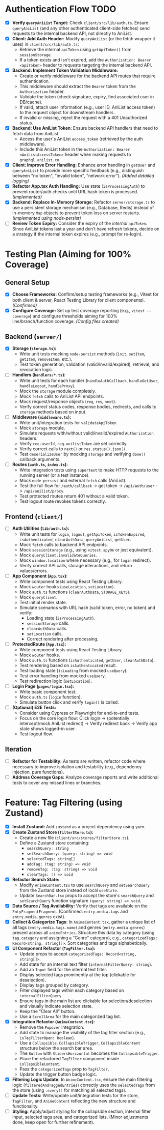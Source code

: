 # Authentication Flow TODO

- [x] **Verify `queryAniList` Target:** Check `client/src/lib/auth.ts`. Ensure `queryAniList` (and any other authenticated client-side fetches) send requests to the internal backend API, not directly to AniList.
- [x] **Client: Add Auth Header:** Modify `queryAniList` (or the fetch wrapper it uses) in `client/src/lib/auth.ts`:
    - Retrieve the internal `apiToken` using `getApiToken()` from `sessionStorage`.
    - If a token exists and isn't expired, add the `Authorization: Bearer <apiToken>` header to requests targeting the internal backend API.
- [x] **Backend: Implement Token Validation Middleware:**
    - Create or verify middleware for the backend API routes that require authentication.
    - This middleware should extract the `Bearer` token from the `Authorization` header.
    - Validate the token (check signature, expiry, find associated user in DB/cache).
    - If valid, attach user information (e.g., user ID, AniList access token) to the request object for downstream handlers.
    - If invalid or missing, reject the request with a 401 Unauthorized status.
- [x] **Backend: Use AniList Token:** Ensure backend API handlers that need to fetch data from AniList:
    - Access the user's AniList `access_token` (retrieved by the auth middleware).
    - Include this AniList token in the `Authorization: Bearer <AniListAccessToken>` header when making requests to `graphql.anilist.co`.
- [x] **Client: Improve Error Handling:** Enhance error handling in `getUser` and `queryAniList` to provide more specific feedback (e.g., distinguish between "no token", "invalid token", "network error"). *(Added detailed logging)*
- [x] **Refactor App.tsx Auth Handling:** Use state (`isProcessingAuth`) to prevent router/auth checks until URL hash token is processed. *(Implemented)*
- [x] **Backend: Replace In-Memory Storage:** Refactor `server/storage.ts` to use a persistent storage mechanism (e.g., Database, Redis) instead of in-memory `Map` objects to prevent token loss on server restarts. *(Implemented using node-persist)*
- [ ] **Review Token Expiry:** Consider the expiry of the *internal* `apiToken`. Since AniList tokens last a year and don't have refresh tokens, decide on a strategy if the internal token expires (e.g., prompt for re-login).

# Testing Plan (Aiming for 100% Coverage)

## General Setup
- [x] **Choose Frameworks:** Confirm/setup testing frameworks (e.g., Vitest for both client & server, React Testing Library for client components). *(Confirmed)*
- [x] **Configure Coverage:** Set up test coverage reporting (e.g., `vitest --coverage`) and configure thresholds aiming for 100% line/branch/function coverage. *(Config files created)*

## Backend (`server/`)
- [x] **Storage (`storage.ts`):**
    - Write unit tests mocking `node-persist` methods (`init`, `setItem`, `getItem`, `removeItem`, etc.).
    - Test token generation, validation (valid/invalid/expired), retrieval, and revocation logic.
- [ ] **Handlers (`handlers/*.ts`):**
    - Write unit tests for each handler (`handleAuthCallback`, `handleGetUser`, `handleLogout`, `handleProxy`).
    - Mock the `storage` module completely.
    - Mock `fetch` calls to AniList API endpoints.
    - Mock request/response objects (`req`, `res`, `next`).
    - Verify correct status codes, response bodies, redirects, and calls to `storage` methods based on input.
- [ ] **Middleware (`middleware.ts`):**
    - Write unit/integration tests for `validateApiToken`.
    - Mock `storage` module.
    - Simulate requests with/without valid/invalid/expired `Authorization` headers.
    - Verify `req.userId`, `req.anilistToken` are set correctly.
    - Verify correct calls to `next()` or `res.status().json()`.
    - Test `deserializeUser` by mocking `storage` and verifying `done()` callback arguments.
- [ ] **Routes (`auth.ts`, `index.ts`):**
    - Write integration tests using `supertest` to make HTTP requests to the running server (or a test instance).
    - Mock `node-persist` and external `fetch` calls (AniList).
    - Test the full flow for `/auth/callback` -> get token -> `/api/auth/user` -> `/api/anilist/proxy`.
    - Test protected routes return 401 without a valid token.
    - Test logout route revokes tokens correctly.

## Frontend (`client/`)
- [ ] **Auth Utilities (`lib/auth.ts`):**
    - Write unit tests for `login`, `logout`, `getApiToken`, `isTokenExpired`, `isAuthenticated`, `clearAuthData`, `queryAniList`, `getUser`.
    - Mock `fetch` calls to backend API endpoints.
    - Mock `sessionStorage` (e.g., using `vitest.spyOn` or jest equivalent).
    - Mock `queryClient.invalidateQueries`.
    - Mock `window.location` where necessary (e.g., for `login` redirect).
    - Verify correct API calls, storage interactions, and return values/errors.
- [ ] **App Component (`App.tsx`):**
    - Write component tests using React Testing Library.
    - Mock `wouter` hooks (`useLocation`, `setLocation`).
    - Mock `auth.ts` functions (`clearAuthData`, `STORAGE_KEYS`).
    - Mock `queryClient`. 
    - Test initial render state.
    - Simulate scenarios with URL hash (valid token, error, no token) and verify: 
        - Loading state (`isProcessingAuth`).
        - `sessionStorage` calls.
        - `clearAuthData` calls.
        - `setLocation` calls.
        - Correct rendering after processing.
- [ ] **ProtectedRoute (`App.tsx`):**
    - Write component tests using React Testing Library.
    - Mock `wouter` hooks.
    - Mock `auth.ts` functions (`isAuthenticated`, `getUser`, `clearAuthData`).
    - Test rendering based on `isAuthenticated` result.
    - Test loading state (`isLoading` from mocked `useQuery`).
    - Test error handling from mocked `useQuery`.
    - Test redirection logic (`setLocation`).
- [ ] **Login Page (`pages/login.tsx`):**
    - Write basic component test.
    - Mock `auth.ts` (`login` function).
    - Simulate button click and verify `login()` is called.
- [ ] **(Optional) E2E Tests:**
    - Consider using Cypress or Playwright for end-to-end tests.
    - Focus on the core login flow: Click login -> (potentially intercept/mock AniList redirect) -> Verify redirect back -> Verify app state shows logged-in user.
    - Test logout flow.

## Iteration
- [ ] **Refactor for Testability:** As tests are written, refactor code where necessary to improve isolation and testability (e.g., dependency injection, pure functions).
- [ ] **Address Coverage Gaps:** Analyze coverage reports and write additional tests to cover any missed lines or branches.

# Feature: Tag Filtering (using Zustand)

- [x] **Install Zustand:** Add `zustand` as a project dependency using `yarn`.
- [x] **Create Zustand Store (`filterStore.ts`):**
    - Create a new file (`client/src/stores/filterStore.ts`).
    - Define a Zustand store containing:
        - `searchQuery: string`
        - `setSearchQuery: (query: string) => void`
        - `selectedTags: string[]`
        - `addTag: (tag: string) => void`
        - `removeTag: (tag: string) => void`
        - `clearTags: () => void`
- [x] **Refactor Search State:**
    - Modify `AnimeContent.tsx` to use `searchQuery` and `setSearchQuery` from the Zustand store instead of local `useState`.
    - Update `SearchBar.tsx` props to accept the store's `searchQuery` and `setSearchQuery` function signature `(query: string) => void`.
- [x] **Data Source / Tag Availability:** Verify that tags are available on the `EntyFragmentFragment`. (Confirmed: `entry.media.tags` and `entry.media.genres` exist).
- [x] **Collect & Categorize Tags:** In `AnimeContent.tsx`, gather a unique list of all tags (`entry.media.tags.name`) and genres (`entry.media.genres`) present across all `animeEntries`. Structure this data by category (using `tag.category` and assigning a "Genre" category), e.g., `categorizedTags: Record<string, string[]>`. Sort categories and tags alphabetically.
- [x] **UI Component Refactor (`TagFilter.tsx`):**
    - Update props to accept `categorizedTags: Record<string, string[]>`. 
    - Add state for an internal text filter (`internalFilterQuery: string`).
    - Add an `Input` field for the internal text filter.
    - Display selected tags prominently at the top (clickable for deselection).
    - Display tags grouped by category.
    - Filter displayed tags within each category based on `internalFilterQuery`.
    - Ensure tags in the main list are clickable for selection/deselection and visually indicate selection state.
    - Keep the "Clear All" button.
    - Use a `ScrollArea` for the main categorized tag list.
- [x] **Integration Refactor (`AnimeContent.tsx`):**
    - Remove the `Popover` integration.
    - Add state to manage the visibility of the tag filter section (e.g., `isTagFilterOpen: boolean`).
    - Use a `Collapsible`, `CollapsibleTrigger`, `CollapsibleContent` structure below the search bar area.
    - The `Button` with `SlidersHorizontal` becomes the `CollapsibleTrigger`.
    - Place the refactored `TagFilter` component inside `CollapsibleContent`.
    - Pass the `categorizedTags` prop to `TagFilter`.
    - Update the trigger button badge logic.
- [x] **Filtering Logic Update:** In `AnimeContent.tsx`, ensure the main filtering logic (`filteredAndTaggedEntries`) correctly uses the `selectedTags` from the store (using `.every()` for matching all selected tags).
- [ ] **Update Tests:** Write/update unit/integration tests for the store, `TagFilter`, and `AnimeContent` reflecting the new structure and functionality.
- [ ] **Styling:** Apply/adjust styling for the collapsible section, internal filter input, selected tags area, and categorized lists. (Minor adjustments done, keep open for further refinement). 